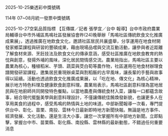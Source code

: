 
2025-10-25樂透彩中獎號碼

                                
114年 07~08月統一發票中獎號碼
                             
2025-10-27空氣品質指標
                              【互傳媒／記者 張學宜／台中 報導】台中市政府農業局輔導台中市外埔區馬鳴社區發展協會昨(24)晚舉辦「馬鳴社區傳統飲食文化推廣成果展」，透過推廣在地飲食文化，邀請社區居民共襄盛舉，分享運用在地食材開發家鄉菜課程與研習的豐碩成果，藉由現場品嚐與交流互動活動，讓參與者近距離了解食材來源、烹飪技法及飲食文化的傳承意涵，感受社區推廣在地飲食教育的熱忱與創意，發揚外埔的風味，深化居民間情感交流。農業局指出，馬鳴社區主要以農業為核心，種植稻米、芋頭、蔬菜與茭白筍等農作物，社區運用在地食材辦理食譜開發研習課程，邀集居民重現辦桌菜與割稻飯的古早風味，讓長輩的手藝與故事得以延續。活動也透過飲食文化推廣成果展，以「吃在地、傳文化」為核心精神，展示地方特色料理及健康飲食創意料理。農業局表示，馬鳴社區創意料理為當地居民與在地廚師共同開發特色餐點，以當地農產與傳統食材入菜，讓每一口都蘊含故事，結合現代擺盤美學與創意料理設計，不僅讓傳統佳餚煥發新貌，也讓更多人在享用美食的過程中，感受馬鳴的熱情與土地的味道。中部新聞報導一次看，專門提供台中、彰化、苗栗、南投、雲林今日最新即時地方新聞快報。無論是地方事件、經濟發展、文化活動，還是生活大小事，讓您一次掌握所有中部地方新聞。立即點擊，掌握台中市、苗栗縣、彰化縣、南投縣、雲林縣的最新動態，不錯過任何重要消息